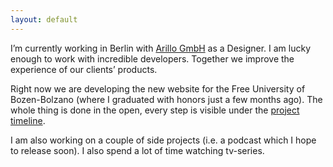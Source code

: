 ```yaml
---
layout: default
---
```


I’m currently working in Berlin with [Arillo GmbH](http://arillo.net/) as a Designer. I am lucky enough to work with incredible developers. Together we improve the experience of our clients’ products.

Right now we are developing the new website for the Free University of Bozen-Bolzano (where I graduated with honors just a few months ago). The whole thing is done in the open, every step is visible under the [project timeline](http://unibz.github.io/timeline/).

I am also working on a couple of side projects (i.e. a podcast which I hope to release soon). I also spend a lot of time watching tv-series.